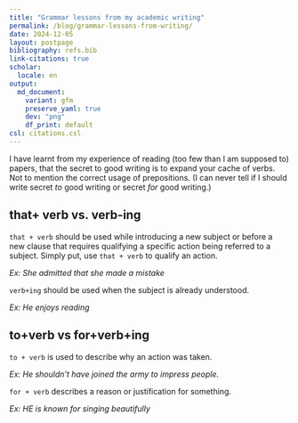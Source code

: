 ```yaml
---
title: "Grammar lessons from my academic writing"
permalink: /blog/grammar-lessons-from-writing/
date: 2024-12-05
layout: postpage
bibliography: refs.bib
link-citations: true
scholar:
  locale: en
output:
  md_document:
    variant: gfm
    preserve_yaml: true
    dev: "png"
    df_print: default
csl: citations.csl
---
```


I have learnt from my experience of reading (too few than I am supposed
to) papers, that the secret to good writing is to expand your cache of
verbs. Not to mention the correct usage of prepositions. (I can never
tell if I should write secret *to* good writing or secret *for* good
writing.)

## that+ verb vs. verb-ing

`that + verb` should be used while introducing a new subject or before a
new clause that requires qualifying a specific action being referred to
a subject. Simply put, use `that + verb` to qualify an action.

*Ex: She admitted that she made a mistake*

`verb+ing` should be used when the subject is already understood.

*Ex: He enjoys reading*

## to+verb vs for+verb+ing

`to + verb` is used to describe why an action was taken.

*Ex: He shouldn’t have joined the army to impress people.*

`for + verb` describes a reason or justification for something.

*Ex: HE is known for singing beautifully*
